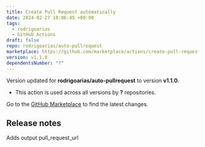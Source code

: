 ```yaml
---
title: Create Pull Request automatically
date: 2024-02-27 18:06:49 +00:00
tags:
  - rodrigoarias
  - GitHub Actions
draft: false
repo: rodrigoarias/auto-pullrequest
marketplace: https://github.com/marketplace/actions/create-pull-request-automatically
version: v1.1.0
dependentsNumber: "?"
---
```



Version updated for **rodrigoarias/auto-pullrequest** to version **v1.1.0**.
- This action is used across all versions by **?** repositories.

Go to the [GitHub Marketplace](https://github.com/marketplace/actions/create-pull-request-automatically) to find the latest changes.

## Release notes

Adds output pull_request_url
